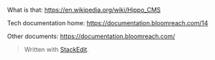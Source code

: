 What is that:
https://en.wikipedia.org/wiki/Hippo_CMS

Tech documentation home:
https://documentation.bloomreach.com/14

Other documents:
https://documentation.bloomreach.com/


> Written with [StackEdit](https://stackedit.io/).
<!--stackedit_data:
eyJoaXN0b3J5IjpbLTE4NzI5ODcyODhdfQ==
-->